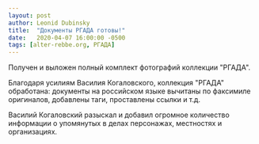 ```yaml
---
layout: post
author: Leonid Dubinsky
title:  "Документы РГАДА готовы!"
date:   2020-04-07 16:00:00 -0500
tags: [alter-rebbe.org, РГАДА]
---
```


Получен и выложен полный комплект фотографий коллекции "РГАДА".

Благодаря усилиям Василия Когаловского, коллекция "РГАДА" обработана: документы на российском языке вычитаны по факсимиле оригиналов, добавлены таги, проставлены ссылки и т.д.

Василий Когаловский разыскал и добавил огромное количество информации о упомянутых
в делах персонажах, местностях и организациях.
 